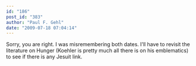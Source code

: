 ```yaml
---
id: "186"
post_id: "383"
author: "Paul F. Gehl"
date: "2009-07-18 07:04:14"
---
```

Sorry, you are right. I was misremembering both dates. I'll have to revisit the literature on Hunger (Koehler is pretty much all there is on his emblematics) to see if there is any Jesuit link.
